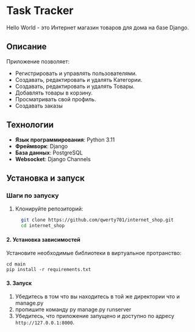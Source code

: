# Task Tracker

Hello World - это Интернет магазин товаров для дома на базе Django.

## Описание

Приложение позволяет:

- Регистрировать и управлять пользователями.
- Создавать, редактировать и удалять Категории.
- Создавать, редактировать и удалять Товары.
- Добавлять товары в корзину.
- Просматривать свой профиль.
- Создавать заказы

## Технологии

- **Язык программирования**: Python 3.11
- **Фреймворк**: Django
- **База данных**: PostgreSQL
- **Websocket**: Django Channels

## Установка и запуск
### Шаги по запуску

1. Клонируйте репозиторий:

   ```bash
     git clone https://github.com/qwerty701/internet_shop.git
     cd internet_shop

 #### 2. Установка зависимостей

Установите необходимые библиотеки в виртуальное протранство:

    cd main
    pip install -r requirements.txt

 #### 3. Запуск

1. Убедитесь в том что вы находитесь в той же директории что и manage.py
2. пропишите команду py manage.py runserver
3. Убедитесь, что приложение запущено и доступно по адресу `http://127.0.0.1:8000`.
